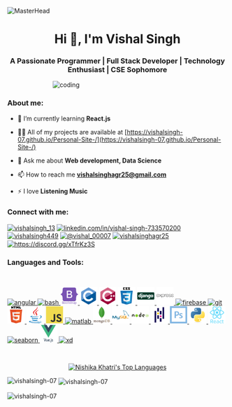 ![MasterHead](https://snz04pap002files.storage.live.com/y4mMIZQyb9Ud-22uCGmT7bB03_EMgbXJy_tLNjKBCkNT5P8NMWnlh3Anw-2CjmGkRzb-PDhGQaRnQd3913XdZYzKXJTrT26YcWlxKFN9sMz5TmINE9Nxb9eRMeQ91YMekY5BTVS8GLH1R3PEfGGR-6LY7f-lIM1XbkxY7l_dnjASFfkgZ-cCXM1yIKQ6FYUC3k9?width=1584&height=396&cropmode=none)

<h1 align="center">Hi 👋, I'm Vishal Singh</h1>
<h3 align="center">A Passionate Programmer | Full Stack Developer | Technology Enthusiast | CSE Sophomore </h3>
<img align="right" alt="coding" width="400" src="https://res.cloudinary.com/practicaldev/image/fetch/s--2bZIjPGC--/c_limit%2Cf_auto%2Cfl_progressive%2Cq_66%2Cw_880/https://dev-to-uploads.s3.amazonaws.com/i/d4tvukbt5mra37cvwklk.gif">
<br>

<h3 align="left">About me:</h3>

- 🌱 I’m currently learning **React.js**

- 👨‍💻 All of my projects are available at [https://vishalsingh-07.github.io/Personal-Site-/](https://vishalsingh-07.github.io/Personal-Site-/)

- 💬 Ask me about **Web development, Data Science**

- 📫 How to reach me **vishalsinghagr25@gmail.com**

- ⚡ I love **Listening Music**


<h3 align="left">Connect with me:</h3>
<p align="left">
<a href="https://twitter.com/vishalsingh_13" target="blank"><img align="center" src="https://raw.githubusercontent.com/rahuldkjain/github-profile-readme-generator/master/src/images/icons/Social/twitter.svg" alt="vishalsingh_13" height="30" width="40" /></a>
<a href="https://linkedin.com/in/linkedin.com/in/vishal-singh-733570200" target="blank"><img align="center" src="https://raw.githubusercontent.com/rahuldkjain/github-profile-readme-generator/master/src/images/icons/Social/linked-in-alt.svg" alt="linkedin.com/in/vishal-singh-733570200" height="30" width="40" /></a>
<a href="https://kaggle.com/vishalsingh449" target="blank"><img align="center" src="https://raw.githubusercontent.com/rahuldkjain/github-profile-readme-generator/master/src/images/icons/Social/kaggle.svg" alt="vishalsingh449" height="30" width="40" /></a>
<a href="https://www.hackerrank.com/@vishal_00007" target="blank"><img align="center" src="https://raw.githubusercontent.com/rahuldkjain/github-profile-readme-generator/master/src/images/icons/Social/hackerrank.svg" alt="@vishal_00007" height="30" width="40" /></a>
<a href="https://auth.geeksforgeeks.org/user/vishalsinghagr25" target="blank"><img align="center" src="https://raw.githubusercontent.com/rahuldkjain/github-profile-readme-generator/master/src/images/icons/Social/geeks-for-geeks.svg" alt="vishalsinghagr25" height="30" width="40" /></a>
<a href="https://discord.gg/https://discord.gg/xTfrKz3S" target="blank"><img align="center" src="https://raw.githubusercontent.com/rahuldkjain/github-profile-readme-generator/master/src/images/icons/Social/discord.svg" alt="https://discord.gg/xTfrKz3S" height="30" width="40" /></a>

<h3 align="left">Languages and Tools:</h3>
<br>
<p align="left"> <a href="https://angular.io" target="_blank" rel="noreferrer"> <img src="https://angular.io/assets/images/logos/angular/angular.svg" alt="angular" width="40" height="40"/> </a> <a href="https://www.gnu.org/software/bash/" target="_blank" rel="noreferrer"> <img src="https://www.vectorlogo.zone/logos/gnu_bash/gnu_bash-icon.svg" alt="bash" width="40" height="40"/> </a> <a href="https://getbootstrap.com" target="_blank" rel="noreferrer"> <img src="https://raw.githubusercontent.com/devicons/devicon/master/icons/bootstrap/bootstrap-plain-wordmark.svg" alt="bootstrap" width="40" height="40"/> </a> <a href="https://www.cprogramming.com/" target="_blank" rel="noreferrer"> <img src="https://raw.githubusercontent.com/devicons/devicon/master/icons/c/c-original.svg" alt="c" width="40" height="40"/> </a> <a href="https://www.w3schools.com/cpp/" target="_blank" rel="noreferrer"> <img src="https://raw.githubusercontent.com/devicons/devicon/master/icons/cplusplus/cplusplus-original.svg" alt="cplusplus" width="40" height="40"/> </a> <a href="https://www.w3schools.com/css/" target="_blank" rel="noreferrer"> <img src="https://raw.githubusercontent.com/devicons/devicon/master/icons/css3/css3-original-wordmark.svg" alt="css3" width="40" height="40"/> </a> <a href="https://www.djangoproject.com/" target="_blank" rel="noreferrer"> <img src="https://raw.githubusercontent.com/devicons/devicon/master/icons/django/django-original.svg" alt="django" width="40" height="40"/> </a> <a href="https://expressjs.com" target="_blank" rel="noreferrer"> <img src="https://raw.githubusercontent.com/devicons/devicon/master/icons/express/express-original-wordmark.svg" alt="express" width="40" height="40"/> </a> <a href="https://firebase.google.com/" target="_blank" rel="noreferrer"> <img src="https://www.vectorlogo.zone/logos/firebase/firebase-icon.svg" alt="firebase" width="40" height="40"/> </a> <a href="https://git-scm.com/" target="_blank" rel="noreferrer"> <img src="https://www.vectorlogo.zone/logos/git-scm/git-scm-icon.svg" alt="git" width="40" height="40"/> </a> <a href="https://www.w3.org/html/" target="_blank" rel="noreferrer"> <img src="https://raw.githubusercontent.com/devicons/devicon/master/icons/html5/html5-original-wordmark.svg" alt="html5" width="40" height="40"/> </a> <a href="https://www.java.com" target="_blank" rel="noreferrer"> <img src="https://raw.githubusercontent.com/devicons/devicon/master/icons/java/java-original.svg" alt="java" width="40" height="40"/> </a> <a href="https://developer.mozilla.org/en-US/docs/Web/JavaScript" target="_blank" rel="noreferrer"> <img src="https://raw.githubusercontent.com/devicons/devicon/master/icons/javascript/javascript-original.svg" alt="javascript" width="40" height="40"/> </a> <a href="https://www.mathworks.com/" target="_blank" rel="noreferrer"> <img src="https://upload.wikimedia.org/wikipedia/commons/2/21/Matlab_Logo.png" alt="matlab" width="40" height="40"/> </a> <a href="https://www.mongodb.com/" target="_blank" rel="noreferrer"> <img src="https://raw.githubusercontent.com/devicons/devicon/master/icons/mongodb/mongodb-original-wordmark.svg" alt="mongodb" width="40" height="40"/> </a> <a href="https://www.mysql.com/" target="_blank" rel="noreferrer"> <img src="https://raw.githubusercontent.com/devicons/devicon/master/icons/mysql/mysql-original-wordmark.svg" alt="mysql" width="40" height="40"/> </a> <a href="https://nodejs.org" target="_blank" rel="noreferrer"> <img src="https://raw.githubusercontent.com/devicons/devicon/master/icons/nodejs/nodejs-original-wordmark.svg" alt="nodejs" width="40" height="40"/> </a> <a href="https://pandas.pydata.org/" target="_blank" rel="noreferrer"> <img src="https://raw.githubusercontent.com/devicons/devicon/2ae2a900d2f041da66e950e4d48052658d850630/icons/pandas/pandas-original.svg" alt="pandas" width="40" height="40"/> </a> <a href="https://www.photoshop.com/en" target="_blank" rel="noreferrer"> <img src="https://raw.githubusercontent.com/devicons/devicon/master/icons/photoshop/photoshop-line.svg" alt="photoshop" width="40" height="40"/> </a> <a href="https://www.python.org" target="_blank" rel="noreferrer"> <img src="https://raw.githubusercontent.com/devicons/devicon/master/icons/python/python-original.svg" alt="python" width="40" height="40"/> </a> <a href="https://reactjs.org/" target="_blank" rel="noreferrer"> <img src="https://raw.githubusercontent.com/devicons/devicon/master/icons/react/react-original-wordmark.svg" alt="react" width="40" height="40"/> </a> <a href="https://seaborn.pydata.org/" target="_blank" rel="noreferrer"> <img src="https://seaborn.pydata.org/_images/logo-mark-lightbg.svg" alt="seaborn" width="40" height="40"/> </a> <a href="https://vuejs.org/" target="_blank" rel="noreferrer"> <img src="https://raw.githubusercontent.com/devicons/devicon/master/icons/vuejs/vuejs-original-wordmark.svg" alt="vuejs" width="40" height="40"/> </a> <a href="https://www.adobe.com/products/xd.html" target="_blank" rel="noreferrer"> <img src="https://cdn.worldvectorlogo.com/logos/adobe-xd.svg" alt="xd" width="40" height="40"/> </a> </p>

<br>

<p align="center">
<a href="https://github.com/nishika-khatri/github-readme-stats"><img alt="Nishika Khatri's Top Languages" height="200" src="https://github-readme-stats.vercel.app/api/top-langs/?username=nishika-khatri&langs_count=8&count_private=true&layout=compact&theme=black-ice&hide_border=true&bg_color=060A0CD0" /></a>
</p>

<p><img align="left" src="https://github-readme-stats.vercel.app/api/top-langs?username=vishalsingh-07&show_icons=true&locale=en&layout=compact" alt="vishalsingh-07" /></p>

<p>&nbsp;<img align="center" src="https://github-readme-stats.vercel.app/api?username=vishalsingh-07&show_icons=true&locale=en" alt="vishalsingh-07" /></p>

<p><img align="center" src="https://github-readme-streak-stats.herokuapp.com/?user=vishalsingh-07&" alt="vishalsingh-07" /></p>




